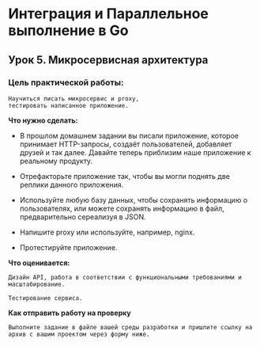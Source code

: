 # Интеграция и Параллельное выполнение в Go

## Урок 5. Микросервисная архитектура

### Цель практической работы:
```
Научиться писать микросервис и proxy,
тестировать написанное приложение.
```

__Что нужно сделать:__

- В прошлом домашнем задании вы писали приложение, которое принимает HTTP-запросы, создаёт пользователей, добавляет друзей и так далее. Давайте теперь приблизим наше приложение к реальному продукту.

- Отрефакторьте приложение так, чтобы вы могли поднять две реплики данного приложения.

- Используйте любую базу данных, чтобы сохранять информацию о пользователях, или можете сохранять информацию в файл, предварительно сереализуя в JSON.

- Напишите proxy или используйте, например, nginx.

- Протестируйте приложение.

__Что оценивается:__
```
Дизайн API, работа в соответствии с функциональными требованиями и масштабирование. 

Тестирование сервиса.
```
__Как отправить работу на проверку__
```
Выполните задание в файле вашей среды разработки и пришлите ссылку на архив с вашим проектом через форму ниже.
```